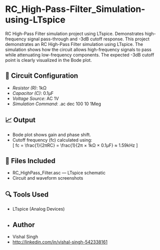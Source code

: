# RC_High-Pass-Filter_Simulation-using-LTspice
RC High-Pass Filter simulation project using LTspice. Demonstrates high-frequency signal pass-through and -3dB cutoff response.
This project demonstrates an RC High-Pass Filter simulation using LTspice. The simulation shows how the circuit allows high-frequency signals to pass while attenuating low-frequency components. The expected -3dB cutoff point is clearly visualized in the Bode plot.

## 🔧 Circuit Configuration
- *Resistor (R)*: 1kΩ  
- *Capacitor (C)*: 0.1μF  
- *Voltage Source*: AC 1V  
- *Simulation Command*: .ac dec 100 10 1Meg

## 📈 Output
- Bode plot shows gain and phase shift.
- Cutoff frequency (fc) calculated using:  
  \[ fc = \frac{1}{2πRC} = \frac{1}{2π × 1kΩ × 0.1μF} ≈ 1.59kHz \]

## 📁 Files Included
- RC_HighPass_Filter.asc — LTspice schematic
- Circuit and waveform screenshots

## 🔍 Tools Used
- LTspice (Analog Devices)
- ## Author
- Vishal Singh
- http://linkedin.com/in/vishal-singh-542338161
